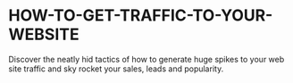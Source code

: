 # HOW-TO-GET-TRAFFIC-TO-YOUR-WEBSITE
Discover the neatly hid tactics of how to generate huge spikes to your web site traffic and sky rocket your sales, leads and popularity.
